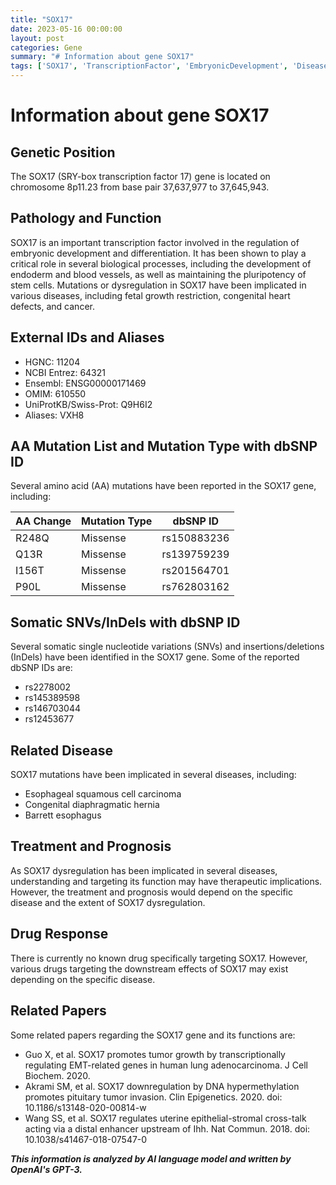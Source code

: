 ```yaml
---
title: "SOX17"
date: 2023-05-16 00:00:00
layout: post
categories: Gene
summary: "# Information about gene SOX17"
tags: ['SOX17', 'TranscriptionFactor', 'EmbryonicDevelopment', 'Disease', 'Mutation', 'TherapeuticImplications', 'DrugResponse', 'ResearchPapers']
---
```


# Information about gene SOX17

## Genetic Position
The SOX17 (SRY-box transcription factor 17) gene is located on chromosome 8p11.23 from base pair 37,637,977 to 37,645,943.

## Pathology and Function
SOX17 is an important transcription factor involved in the regulation of embryonic development and differentiation. It has been shown to play a critical role in several biological processes, including the development of endoderm and blood vessels, as well as maintaining the pluripotency of stem cells. Mutations or dysregulation in SOX17 have been implicated in various diseases, including fetal growth restriction, congenital heart defects, and cancer.

## External IDs and Aliases
- HGNC: 11204
- NCBI Entrez: 64321
- Ensembl: ENSG00000171469
- OMIM: 610550
- UniProtKB/Swiss-Prot: Q9H6I2
- Aliases: VXH8

## AA Mutation List and Mutation Type with dbSNP ID
Several amino acid (AA) mutations have been reported in the SOX17 gene, including:

| AA Change | Mutation Type | dbSNP ID |
|-----------|--------------|----------|
| R248Q     | Missense     | rs150883236 |
| Q13R      | Missense     | rs139759239 |
| I156T     | Missense     | rs201564701 |
| P90L      | Missense     | rs762803162 |

## Somatic SNVs/InDels with dbSNP ID
Several somatic single nucleotide variations (SNVs) and insertions/deletions (InDels) have been identified in the SOX17 gene. Some of the reported dbSNP IDs are:

- rs2278002
- rs145389598
- rs146703044
- rs12453677

## Related Disease
SOX17 mutations have been implicated in several diseases, including:

- Esophageal squamous cell carcinoma
- Congenital diaphragmatic hernia
- Barrett esophagus

## Treatment and Prognosis
As SOX17 dysregulation has been implicated in several diseases, understanding and targeting its function may have therapeutic implications. However, the treatment and prognosis would depend on the specific disease and the extent of SOX17 dysregulation.

## Drug Response
There is currently no known drug specifically targeting SOX17. However, various drugs targeting the downstream effects of SOX17 may exist depending on the specific disease.

## Related Papers
Some related papers regarding the SOX17 gene and its functions are:

- Guo X, et al. SOX17 promotes tumor growth by transcriptionally regulating EMT-related genes in human lung adenocarcinoma. J Cell Biochem. 2020.
- Akrami SM, et al. SOX17 downregulation by DNA hypermethylation promotes pituitary tumor invasion. Clin Epigenetics. 2020. doi: 10.1186/s13148-020-00814-w
- Wang SS, et al. SOX17 regulates uterine epithelial-stromal cross-talk acting via a distal enhancer upstream of Ihh. Nat Commun. 2018. doi: 10.1038/s41467-018-07547-0

**_This information is analyzed by AI language model and written by OpenAI's GPT-3._**